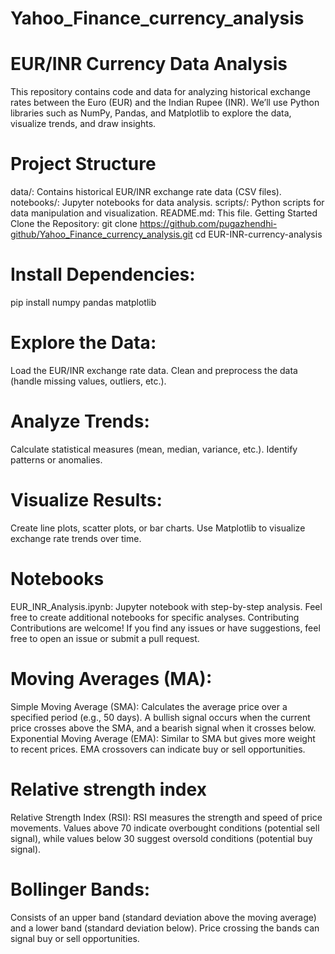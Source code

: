 # Yahoo_Finance_currency_analysis

# EUR/INR Currency Data Analysis
This repository contains code and data for analyzing historical exchange rates between the Euro (EUR) and the Indian Rupee (INR). We’ll use Python libraries such as NumPy, Pandas, and Matplotlib to explore the data, visualize trends, and draw insights.

# Project Structure
data/: Contains historical EUR/INR exchange rate data (CSV files).
notebooks/: Jupyter notebooks for data analysis.
scripts/: Python scripts for data manipulation and visualization.
README.md: This file.
Getting Started
Clone the Repository:
git clone https://github.com/pugazhendhi-github/Yahoo_Finance_currency_analysis.git
cd EUR-INR-currency-analysis

# Install Dependencies:
pip install numpy pandas matplotlib

# Explore the Data:
Load the EUR/INR exchange rate data.
Clean and preprocess the data (handle missing values, outliers, etc.).
# Analyze Trends:
Calculate statistical measures (mean, median, variance, etc.).
Identify patterns or anomalies.
# Visualize Results:
Create line plots, scatter plots, or bar charts.
Use Matplotlib to visualize exchange rate trends over time.
# Notebooks
EUR_INR_Analysis.ipynb: Jupyter notebook with step-by-step analysis.
Feel free to create additional notebooks for specific analyses.
Contributing
Contributions are welcome! If you find any issues or have suggestions, feel free to open an issue or submit a pull request.
# Moving Averages (MA):
Simple Moving Average (SMA): Calculates the average price over a specified period (e.g., 50 days). A bullish signal occurs when the current price crosses above the SMA, and a bearish signal when it crosses below.
Exponential Moving Average (EMA): Similar to SMA but gives more weight to recent prices. EMA crossovers can indicate buy or sell opportunities.

# Relative strength index

Relative Strength Index (RSI):
RSI measures the strength and speed of price movements. Values above 70 indicate overbought conditions (potential sell signal), while values below 30 suggest oversold conditions (potential buy signal).
# Bollinger Bands:
Consists of an upper band (standard deviation above the moving average) and a lower band (standard deviation below). Price crossing the bands can signal buy or sell opportunities.
